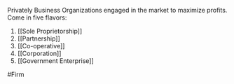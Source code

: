 Privately Business Organizations engaged in the market to maximize profits. 
Come in five flavors:
1. [[Sole Proprietorship]]
2. [[Partnership]]
3. [[Co-operative]]
4. [[Corporation]]
5. [[Government Enterprise]]

#Firm